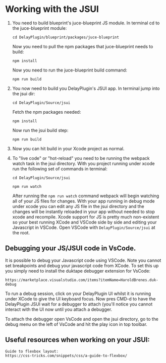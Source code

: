 # Working with the JSUI


1. You need to build blueprint's juce-blueprint JS module. In terminal cd to the juce-blueprint module:

     `cd DelayPlugin/blueprint/packages/juce-blueprint`

   Now you need to pull the npm packages that juce-blueprint needs to build:

     `npm install`

   Now you need to run the juce-blueprint build command:

     `npm run build`


2. You now need to build you DelayPlugin's JSUI app. In terminal jump into the jsui dir:

    `cd DelayPlugin/Source/jsui`

   Fetch the npm packages needed:

     `npm install`

   Now run the jsui build step:

     `npm run build`


3. Now you can hit build in your Xcode project as normal.


4. To "live code" or "hot-reload" you need to be running the webpack watch task in the jsui directory.
   With you project running under xcode run the following set of commands in terminal:

     `cd DelayPlugin/Source/jsui`

     `npm run watch`

   After running the `npm run watch` command webpack will begin watching all of your JS files for changes.
   With your app running in debug mode under xcode you can edit any JS file in the jsui directory and the changes
   will be instantly reloaded in your app without needed to stop xcode and recompile. Xcode support for JS is
   pretty much non-existent so your best running XCode and VSCode side by side and editing your Javascript
   in VSCode. Open VSCode with `DelayPlugin/Source/jsui` at the root.



## Debugging your JS/JSUI code in VsCode.


It is possible to debug your Javascript code using VSCode. Note you cannot set breakpoints and debug your
javascript code from XCode. To set this up you simply need to install the duktape debugger extension for
VsCode:

    https://marketplace.visualstudio.com/items?itemName=HaroldBrenes.duk-debug

To run a debug session, click on your DelayPlugin UI whilst it is running under XCode to give the UI keyboard
focus. Now pres CMD-d to have the DelayPlugin JSUI wait for a debugger to attach (you'll notice you cannot interact
with the UI now until you attach a debugger.

To attach the debugger open VsCode and open the jsui directory, go to the debug menu on the left of VsCode and
hit the play icon in top toolbar.


## Useful resources when working on your JSUI:

	Guide to flexbox layout:
	https://css-tricks.com/snippets/css/a-guide-to-flexbox/
